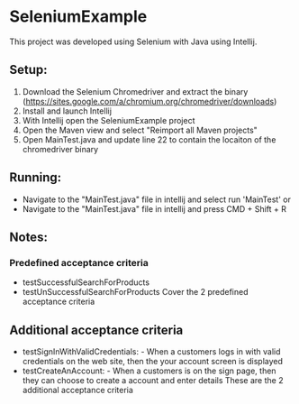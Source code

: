 # SeleniumExample

This project was developed using Selenium with Java using Intellij.

## Setup:
1. Download the Selenium Chromedriver and extract the binary (https://sites.google.com/a/chromium.org/chromedriver/downloads)
2. Install and launch Intellij
3. With Intellij open the SeleniumExample project
3. Open the Maven view and select "Reimport all Maven projects"
4. Open MainTest.java and update line 22 to contain the locaiton of the chromedriver binary

## Running:
- Navigate to the "MainTest.java" file in intellij and select run 'MainTest'
or
- Navigate to the "MainTest.java" file in intellij and press CMD + Shift + R

## Notes:
### Predefined acceptance criteria
- testSuccessfulSearchForProducts
- testUnSuccessfulSearchForProducts
Cover the 2 predefined acceptance criteria

## Additional acceptance criteria
- testSignInWithValidCredentials:
        - When a customers logs in with valid credentials on the web site, then the your account screen is displayed
- testCreateAnAccount:
        - When a customers is on the sign page, then they can choose to create a account and enter details
These are the 2 additional acceptance criteria
